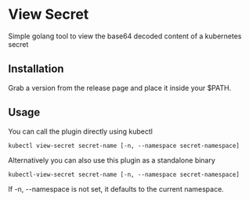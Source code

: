 # View Secret

Simple golang tool to view the base64 decoded content of a kubernetes secret

## Installation

Grab a version from the release page and place it inside your $PATH.

## Usage

You can call the plugin directly using kubectl

```shell
kubectl view-secret secret-name [-n, --namespace secret-namespace]
```

Alternatively you can also use this plugin as a standalone binary

```shell
kubectl-view-secret secret-name [-n, --namespace secret-namespace]
```

If -n, --namespace is not set, it defaults to the current namespace.